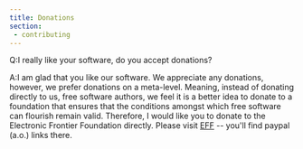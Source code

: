```yaml
---
title: Donations
section:
 - contributing
---
```

Q:I really like your software, do you accept donations?

A:I am glad that you like our software. We appreciate any donations, however, we
prefer donations on a meta-level. Meaning, instead of donating directly to us,
free software authors, we feel it is a better idea to donate to a foundation
that ensures that the conditions amongst which free software can flourish remain
valid. Therefore, I would like you to donate to the Electronic Frontier
Foundation directly. Please visit [EFF](https://secure.eff.org/) -- you'll find
paypal (a.o.) links there.
